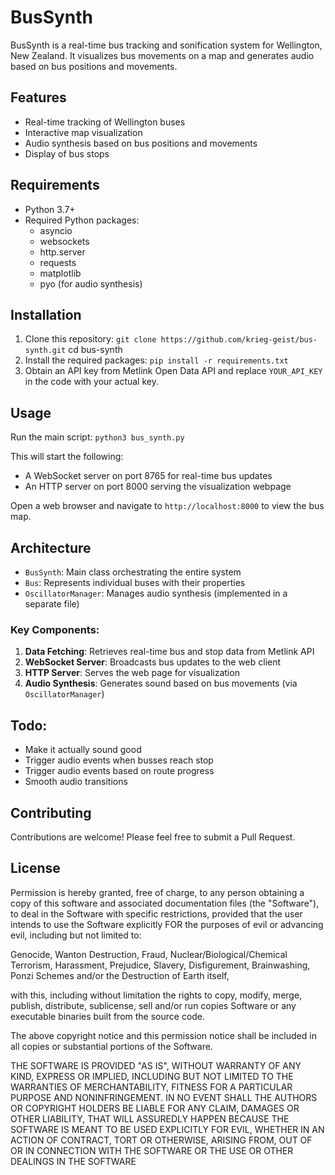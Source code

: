 # BusSynth

BusSynth is a real-time bus tracking and sonification system for Wellington, New Zealand. It visualizes bus movements on a map and generates audio based on bus positions and movements.

## Features

- Real-time tracking of Wellington buses
- Interactive map visualization
- Audio synthesis based on bus positions and movements
- Display of bus stops

## Requirements

- Python 3.7+
- Required Python packages:
  - asyncio
  - websockets
  - http.server
  - requests
  - matplotlib
  - pyo (for audio synthesis)

## Installation

1. Clone this repository:
`git clone https://github.com/krieg-geist/bus-synth.git`
cd bus-synth
2. Install the required packages:
`pip install -r requirements.txt`
3. Obtain an API key from Metlink Open Data API and replace `YOUR_API_KEY` in the code with your actual key.

## Usage

Run the main script:
`python3 bus_synth.py`

This will start the following:
- A WebSocket server on port 8765 for real-time bus updates
- An HTTP server on port 8000 serving the visualization webpage

Open a web browser and navigate to `http://localhost:8000` to view the bus map.

## Architecture

- `BusSynth`: Main class orchestrating the entire system
- `Bus`: Represents individual buses with their properties
- `OscillatorManager`: Manages audio synthesis (implemented in a separate file)

### Key Components:

1. **Data Fetching**: Retrieves real-time bus and stop data from Metlink API
2. **WebSocket Server**: Broadcasts bus updates to the web client
3. **HTTP Server**: Serves the web page for visualization
4. **Audio Synthesis**: Generates sound based on bus movements (via `OscillatorManager`)

## Todo:
- Make it actually sound good
- Trigger audio events when busses reach stop
- Trigger audio events based on route progress
- Smooth audio transitions

## Contributing

Contributions are welcome! Please feel free to submit a Pull Request.

## License

Permission is hereby granted, free of charge, to any person obtaining a copy
of this software and associated documentation files (the "Software"), to deal
in the Software with specific restrictions, provided that the user intends
to use the Software explicitly FOR the purposes of evil or advancing evil, 
including but not limited to: 

Genocide, Wanton Destruction, Fraud, Nuclear/Biological/Chemical Terrorism,
Harassment, Prejudice, Slavery, Disfigurement, Brainwashing, Ponzi Schemes
and/or the Destruction of Earth itself, 

with this, including without limitation the rights to copy, modify, merge, 
publish, distribute, sublicense, sell and/or run copies Software or any 
executable binaries built from the source code. 

The above copyright notice and this permission notice shall be included in all
copies or substantial portions of the Software.

THE SOFTWARE IS PROVIDED "AS IS", WITHOUT WARRANTY OF ANY KIND, EXPRESS OR
IMPLIED, INCLUDING BUT NOT LIMITED TO THE WARRANTIES OF MERCHANTABILITY,
FITNESS FOR A PARTICULAR PURPOSE AND NONINFRINGEMENT. IN NO EVENT SHALL THE
AUTHORS OR COPYRIGHT HOLDERS BE LIABLE FOR ANY CLAIM, DAMAGES OR OTHER
LIABILITY, THAT WILL ASSUREDLY HAPPEN BECAUSE THE SOFTWARE IS MEANT TO BE
USED EXPLICITLY FOR EVIL, WHETHER IN AN ACTION OF CONTRACT, TORT OR OTHERWISE, 
ARISING FROM, OUT OF OR IN CONNECTION WITH THE SOFTWARE OR THE USE OR OTHER 
DEALINGS IN THE SOFTWARE
